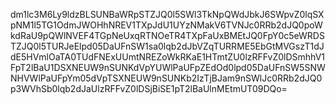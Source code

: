 dm1lc3M6Ly9ldzBLSUNBaWRpSTZJQ0l5SWl3TkNpQWdJbkJ6SWpvZ0lqSXpNM1l5TG1OdmJWOHhNREV1TXpJdU1UYzNMakV6TVNJc0RRb2dJQ0poWkdRaU9pQWlNVEF4TGpNeUxqRTNOeTR4TXpFaUxBMEtJQ0FpY0c5eWRDSTZJQ0l5TURJeElpd05DaUFnSW1sa0lqb2dJbVZqTURRME5EbGtMVGszT1dJdE5HVmlOaTA0TUdFNExUUmtNREZoWkRKaE1HTmtZU0lzRFFvZ0lDSmhhV1FpT2lBaU1DSXNEUW9nSUNKdVpYUWlPaUFpZEdOd0lpd05DaUFnSW5SNWNHVWlPaUFpYm05dVpTSXNEUW9nSUNKb2IzTjBJam9nSWlJc0RRb2dJQ0p3WVhSb0lqb2dJaUlzRFFvZ0lDSjBiSE1pT2lBaUlnMEtmUT09DQo=
